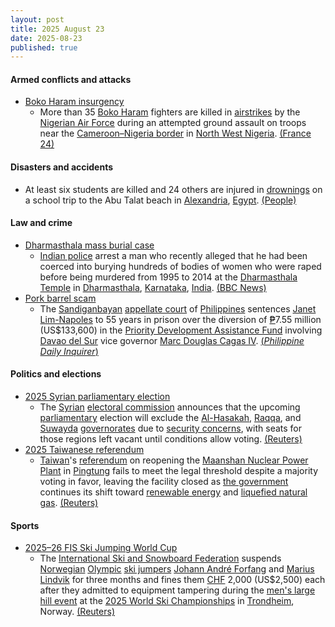 ```yaml
---
layout: post
title: 2025 August 23
date: 2025-08-23
published: true
---
```



#### Armed conflicts and attacks

* [Boko Haram insurgency](https://en.wikipedia.org/wiki/Boko_Haram_insurgency "Boko Haram insurgency")
  * More than 35 [Boko Haram](https://en.wikipedia.org/wiki/Boko_Haram "Boko Haram") fighters are killed in [airstrikes](https://en.wikipedia.org/wiki/Airstrike "Airstrike") by the [Nigerian Air Force](https://en.wikipedia.org/wiki/Nigerian_Air_Force "Nigerian Air Force") during an attempted ground assault on troops near the [Cameroon–Nigeria border](https://en.wikipedia.org/wiki/Cameroon%E2%80%93Nigeria_border "Cameroon–Nigeria border") in [North West Nigeria](https://en.wikipedia.org/wiki/North_West_%28Nigeria%29 "North West (Nigeria)"). [(France 24)](https://www.france24.com/en/africa/20250823-nigerian-airforce-kills-at-least-35-jihadists-near-border-with-cameroon)

#### Disasters and accidents

* At least six students are killed and 24 others are injured in [drownings](https://en.wikipedia.org/wiki/Drowning "Drowning") on a school trip to the Abu Talat beach in [Alexandria](https://en.wikipedia.org/wiki/Alexandria "Alexandria"), [Egypt](https://en.wikipedia.org/wiki/Egypt "Egypt"). [(People)](https://people.com/students-drown-more-injured-school-trip-beach-alexandria-egypt-11796421)

#### Law and crime

* [Dharmasthala mass burial case](https://en.wikipedia.org/wiki/Dharmasthala_mass_burial_case "Dharmasthala mass burial case")
  * [Indian police](https://en.wikipedia.org/wiki/Indian_Police_Service "Indian Police Service") arrest a man who recently alleged that he had been coerced into burying hundreds of bodies of women who were raped before being murdered from 1995 to 2014 at the [Dharmasthala Temple](https://en.wikipedia.org/wiki/Dharmasthala_Temple "Dharmasthala Temple") in [Dharmasthala](https://en.wikipedia.org/wiki/Dharmasthala "Dharmasthala"), [Karnataka](https://en.wikipedia.org/wiki/Karnataka "Karnataka"), [India](https://en.wikipedia.org/wiki/India "India"). [(BBC News)](https://www.bbc.com/news/articles/cgm2z9zjgx7o)
* [Pork barrel scam](https://en.wikipedia.org/wiki/Pork_barrel_scam "Pork barrel scam")
  * The [Sandiganbayan](https://en.wikipedia.org/wiki/Sandiganbayan "Sandiganbayan") [appellate court](https://en.wikipedia.org/wiki/Appellate_court "Appellate court") of [Philippines](https://en.wikipedia.org/wiki/Philippines "Philippines") sentences [Janet Lim-Napoles](https://en.wikipedia.org/wiki/Janet_Lim-Napoles "Janet Lim-Napoles") to 55 years in prison over the diversion of [₱](https://en.wikipedia.org/wiki/Philippine_Peso "Philippine Peso")7.55 million (US$133,600) in the [Priority Development Assistance Fund](https://en.wikipedia.org/wiki/Priority_Development_Assistance_Fund "Priority Development Assistance Fund") involving [Davao del Sur](https://en.wikipedia.org/wiki/Davao_del_Sur "Davao del Sur") vice governor [Marc Douglas Cagas IV](https://en.wikipedia.org/wiki/Marc_Douglas_Cagas_IV "Marc Douglas Cagas IV"). [(*Philippine Daily Inquirer*)](https://newsinfo.inquirer.net/2099327/napoles-again-convicted-3-others-also-guilty-in-pork-scam-case)

#### Politics and elections

* [2025 Syrian parliamentary election](https://en.wikipedia.org/wiki/2025_Syrian_parliamentary_election "2025 Syrian parliamentary election")
  * The [Syrian](https://en.wikipedia.org/wiki/Syria "Syria") [electoral commission](https://en.wikipedia.org/wiki/Elections_in_Syria "Elections in Syria") announces that the upcoming [parliamentary](https://en.wikipedia.org/wiki/People%27s_Assembly_of_Syria "People's Assembly of Syria") election will exclude the [Al-Hasakah](https://en.wikipedia.org/wiki/Al-Hasakah_Governorate "Al-Hasakah Governorate"), [Raqqa](https://en.wikipedia.org/wiki/Raqqa_Governorate "Raqqa Governorate"), and [Suwayda](https://en.wikipedia.org/wiki/Suwayda_Governorate "Suwayda Governorate") [governorates](https://en.wikipedia.org/wiki/Governorates_of_Syria "Governorates of Syria") due to [security concerns](https://en.wikipedia.org/wiki/Southern_Syria_clashes_%28July_2025%E2%80%93present%29 "Southern Syria clashes (July 2025–present)"), with seats for those regions left vacant until conditions allow voting. [(Reuters)](https://www.reuters.com/world/middle-east/syria-delays-parliamentary-vote-sweida-after-sectarian-violence-2025-08-23/)
* [2025 Taiwanese referendum](https://en.wikipedia.org/wiki/2025_Taiwanese_referendum "2025 Taiwanese referendum")
  * [Taiwan](https://en.wikipedia.org/wiki/Taiwan "Taiwan")'s [referendum](https://en.wikipedia.org/wiki/Referendums_in_Taiwan "Referendums in Taiwan") on reopening the [Maanshan Nuclear Power Plant](https://en.wikipedia.org/wiki/Maanshan_Nuclear_Power_Plant "Maanshan Nuclear Power Plant") in [Pingtung](https://en.wikipedia.org/wiki/Pingtung_County "Pingtung County") fails to meet the legal threshold despite a majority voting in favor, leaving the facility closed as [the government](https://en.wikipedia.org/wiki/Government_of_the_Republic_of_China "Government of the Republic of China") continues its shift toward [renewable energy](https://en.wikipedia.org/wiki/Renewable_energy_in_Taiwan "Renewable energy in Taiwan") and [liquefied natural gas](https://en.wikipedia.org/wiki/Liquefied_natural_gas "Liquefied natural gas"). [(Reuters)](https://www.reuters.com/business/energy/taiwan-nuclear-plant-re-opening-vote-fails-approval-threshold-missed-2025-08-23/)

#### Sports

* [2025–26 FIS Ski Jumping World Cup](https://en.wikipedia.org/wiki/2025%E2%80%9326_FIS_Ski_Jumping_World_Cup "2025–26 FIS Ski Jumping World Cup")
  * The [International Ski and Snowboard Federation](https://en.wikipedia.org/wiki/International_Ski_and_Snowboard_Federation "International Ski and Snowboard Federation") suspends [Norwegian](https://en.wikipedia.org/wiki/Norway "Norway") [Olympic](https://en.wikipedia.org/wiki/Ski_jumping_at_the_Winter_Olympics "Ski jumping at the Winter Olympics") [ski jumpers](https://en.wikipedia.org/wiki/Ski_jumpers "Ski jumpers") [Johann André Forfang](https://en.wikipedia.org/wiki/Johann_Andr%C3%A9_Forfang "Johann André Forfang") and [Marius Lindvik](https://en.wikipedia.org/wiki/Marius_Lindvik "Marius Lindvik") for three months and fines them [CHF](https://en.wikipedia.org/wiki/Swiss_franc "Swiss franc") 2,000 (US$2,500) each after they admitted to equipment tampering during the [men's large hill event](https://en.wikipedia.org/wiki/FIS_Nordic_World_Ski_Championships_2025_%E2%80%93_Men%27s_individual_large_hill "FIS Nordic World Ski Championships 2025 – Men's individual large hill") at the [2025 World Ski Championships](https://en.wikipedia.org/wiki/FIS_Nordic_World_Ski_Championships_2025 "FIS Nordic World Ski Championships 2025") in [Trondheim](https://en.wikipedia.org/wiki/Trondheim "Trondheim"), Norway. [(Reuters)](https://www.reuters.com/sports/ski-jumping-norways-lindvik-forfang-accept-suspensions-over-suit-tampering-2025-08-23/)
